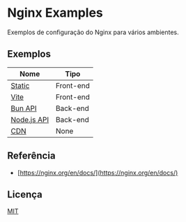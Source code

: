 # Nginx Examples

Exemplos de configuração do Nginx para vários ambientes.

## Exemplos

| Nome | Tipo |
| --- | --- |
| [Static](./nginx/static.conf) | Front-end | 
| [Vite](./nginx/vite.conf) | Front-end | 
| [Bun API](./nginx/bun.conf) | Back-end | 
| [Node.js API](./nginx/node.conf) | Back-end | 
| [CDN](./nginx/cdn.conf) | None | 

## Referência

 - [https://nginx.org/en/docs/](https://nginx.org/en/docs/)

## Licença

[MIT](./LICENSE)

